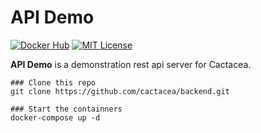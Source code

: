 API Demo
==========================================================
[![Docker Hub](https://images.microbadger.com/badges/version/cactacea/backend.svg)](https://microbadger.com/images/cactacea/backend "Get your own version badge on microbadger.com")
[![MIT License](http://img.shields.io/badge/license-MIT-blue.svg?style=flat)](LICENSE)

**API Demo** is a demonstration rest api server for Cactacea.

```
### Clone this repo
git clone https://github.com/cactacea/backend.git

### Start the containners
docker-compose up -d
```

